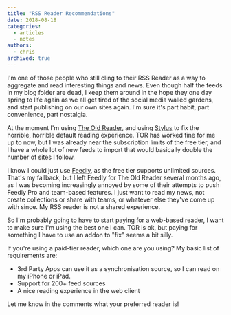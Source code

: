 ```yaml
---
title: "RSS Reader Recommendations"
date: 2018-08-18
categories:
  - articles
  - notes
authors:
  - chris
archived: true
---
```


I'm one of those people who still cling to their RSS Reader as a way to aggregate and read interesting things and news. Even though half the feeds in my blog folder are dead, I keep them around in the hope they one day spring to life again as we all get tired of the social media walled gardens, and start publishing on our own sites again. I'm sure it's part habit, part convenience, part nostalgia.

At the moment I'm using [The Old Reader](https://theoldreader.com/), and using [Stylus](https://add0n.com/stylus.html) to fix the horrible, horrible default reading experience. TOR has worked fine for me up to now, but I was already near the subscription limits of the free tier, and I have a whole lot of new feeds to import that would basically double the number of sites I follow.

I know I could just use [Feedly](https://feedly.com/), as the free tier supports unlimited sources. That's my fallback, but I left Feedly for The Old Reader several months ago, as I was becoming increasingly annoyed by some of their attempts to push Feedly Pro and team-based features. I just want to read my news, not create collections or share with teams, or whatever else they've come up with since. My RSS reader is not a shared experience.

So I'm probably going to have to start paying for a web-based reader, I want to make sure I'm using the best one I can. TOR is ok, but paying for something I have to use an addon to "fix" seems a bit silly.

If you're using a paid-tier reader, which one are you using? My basic list of requirements are:

- 3rd Party Apps can use it as a synchronisation source, so I can read on my iPhone or iPad.
- Support for 200+ feed sources
- A nice reading experience in the web client

Let me know in the comments what your preferred reader is!
